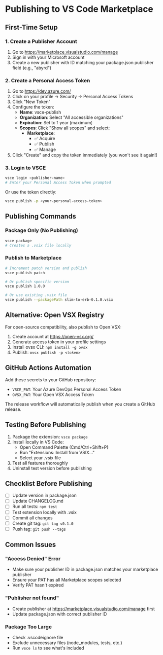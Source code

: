 # Publishing to VS Code Marketplace

## First-Time Setup

### 1. Create a Publisher Account

1. Go to https://marketplace.visualstudio.com/manage
2. Sign in with your Microsoft account
3. Create a new publisher with ID matching your package.json publisher field (e.g., "abyrd")

### 2. Create a Personal Access Token

1. Go to https://dev.azure.com/
2. Click on your profile → Security → Personal Access Tokens
3. Click "New Token"
4. Configure the token:
   - **Name**: vsce-publish
   - **Organization**: Select "All accessible organizations"
   - **Expiration**: Set to 1 year (maximum)
   - **Scopes**: Click "Show all scopes" and select:
     - **Marketplace**:
       - ✅ Acquire
       - ✅ Publish
       - ✅ Manage
5. Click "Create" and copy the token immediately (you won't see it again!)

### 3. Login to VSCE

```bash
vsce login <publisher-name>
# Enter your Personal Access Token when prompted
```

Or use the token directly:
```bash
vsce publish -p <your-personal-access-token>
```

## Publishing Commands

### Package Only (No Publishing)
```bash
vsce package
# Creates a .vsix file locally
```

### Publish to Marketplace
```bash
# Increment patch version and publish
vsce publish patch

# Or publish specific version
vsce publish 1.0.0

# Or use existing .vsix file
vsce publish --packagePath slim-to-erb-0.1.0.vsix
```

## Alternative: Open VSX Registry

For open-source compatibility, also publish to Open VSX:

1. Create account at https://open-vsx.org/
2. Generate access token in your profile settings
3. Install ovsx CLI: `npm install -g ovsx`
4. Publish: `ovsx publish -p <token>`

## GitHub Actions Automation

Add these secrets to your GitHub repository:
- `VSCE_PAT`: Your Azure DevOps Personal Access Token
- `OVSX_PAT`: Your Open VSX Access Token

The release workflow will automatically publish when you create a GitHub release.

## Testing Before Publishing

1. Package the extension: `vsce package`
2. Install locally in VS Code:
   - Open Command Palette (Cmd/Ctrl+Shift+P)
   - Run "Extensions: Install from VSIX..."
   - Select your .vsix file
3. Test all features thoroughly
4. Uninstall test version before publishing

## Checklist Before Publishing

- [ ] Update version in package.json
- [ ] Update CHANGELOG.md
- [ ] Run all tests: `npm test`
- [ ] Test extension locally with .vsix
- [ ] Commit all changes
- [ ] Create git tag: `git tag v0.1.0`
- [ ] Push tag: `git push --tags`

## Common Issues

### "Access Denied" Error
- Make sure your publisher ID in package.json matches your marketplace publisher
- Ensure your PAT has all Marketplace scopes selected
- Verify PAT hasn't expired

### "Publisher not found"
- Create publisher at https://marketplace.visualstudio.com/manage first
- Update package.json with correct publisher ID

### Package Too Large
- Check .vscodeignore file
- Exclude unnecessary files (node_modules, tests, etc.)
- Run `vsce ls` to see what's included